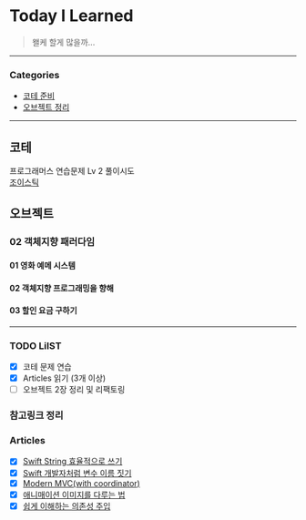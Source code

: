 # Today I Learned
> 왤케 할게 많을까...

---

### Categories
- [코테 준비](#코테)
- [오브젝트 정리](#오브젝트)

---

## 코테
프로그래머스 연습문제 Lv 2 풀이시도   
[조이스틱]()

## 오브젝트 
### 02 객체지향 패러다임
#### 01 영화 예메 시스템
#### 02 객체지향 프로그래밍을 향해
#### 03 할인 요금 구하기



---

### TODO LiIST
- [x] 코테 문제 연습
- [x] Articles 읽기 (3개 이상)
- [ ] 오브젝트 2장 정리 및 리팩토링

### 참고링크 정리

### Articles
- [x] [Swift String 효율적으로 쓰기](https://jcsoohwancho.github.io/2019-11-19-Swift-String-효율적으로-쓰기/)
- [x] [Swift 개발자처럼 변수 이름 짓기](https://soojin.ro/blog/english-for-developers-swift)
- [x] [Modern MVC(with coordinator)](https://ios-development.tistory.com/438)
- [x] [애니매이션 이미지를 다루는 법](https://jcsoohwancho.github.io/2021-02-13-애니매이션-이미지를-다루는-법/)
- [x] [쉽게 이해하는 의존성 주입](https://jcsoohwancho.github.io/2020-12-10-쉽게-이해하는-의존성-주입/)